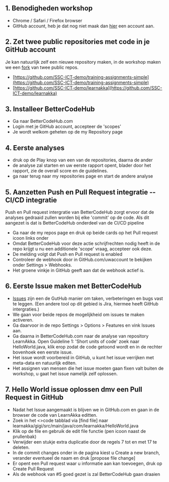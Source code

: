 ## 1. Benodigheden workshop
- Chrome / Safari / Firefox browser
- GitHub account, heb je dat nog niet maak dan [hier](https://github.com/join?source=header-home) een account  aan.

## 2. Zet twee public repositories met code in je GitHub account
Je kan natuurlijk zelf een nieuwe repository maken, in de workshop maken we een [fork](https://help.github.com/articles/fork-a-repo/) van twee public repos.

- [https://github.com/SSC-ICT-demo/training-assignments-simple](https://github.com/SSC-ICT-demo/training-assignments-simple)
- [https://github.com/SSC-ICT-demo/learnakka](https://github.com/SSC-ICT-demo/learnakka)

## 3. Installeer BetterCodeHub
- Ga naar BetterCodeHub.com 
- Login met je GitHub account, accepteer de 'scopes'
- Je wordt welkom geheten op de my Repository page 

## 4. Eerste analyses
- druk op de Play knop van een van de repositories, daarna de ander
- de analyse zal starten en uw eerste rapport opent, blader door het rapport, zie de overall score en de guidelines.
- ga naar terug naar my repositories page en start de andere analyse

## 5. Aanzetten Push en Pull Request integratie -- CI/CD integratie
Push en Pull request intergratie van BetterCodeHub zorgt ervoor dat de analyses gedraaid zullen worden bij elke 'commit' op de code. Als dit aangezet is dat is BetterCodeHub onderdeel van de CI/CD pipeline
- Ga naar de my repos page en druk op beide cards op het Pull request icoon links onder
- Omdat BetterCodeHub voor deze actie schrijfrechten nodig heeft in de repo krijgt u nu een additionele 'scope' vraag, accepteer ook deze.
- De melding volgt dat Push en Pull request is enabled
- Controleer de webhook door in GitHub.com/uwaccount te bekijken onder Settings > Webhooks.
- Het groene vinkje in GitHub geeft aan dat de webhook actief is.

## 6. Eerste Issue maken met BetterCodeHub
- [Issues](https://guides.github.com/features/issues/) zijn een de GutHub manier om taken, verbeteringen en bugs vast te leggen. (Een andere tool op dit gebied is Jira, hiermee heeft GitHub intergraties.)
- We gaan voor beide repos de mogelijkheid om issues te maken activeren.
- Ga daarvoor in de repo Settings > Options > Features en vink Issues aan.
- Ga daarna in BetterCodeHub.com naar de analyse van repository LearnAkka. Open Guideline 1: 'Short units of code' zoek naar HelloWorld.java, klik erop zodat de code getoond wordt en in de rechter bovenhoek een eerste issue.
- Het issue wordt voorbereid in GitHub, u kunt het issue verrijken met meta-data en natuurlijk editen.
- Het assignen van mensen die het issue moeten gaan fixen valt buiten de workshop, u gaat het issue namelijk zelf oplossen.


## 7. Hello World issue oplossen dmv een Pull Request in GitHub
- Nadat het Issue aangemaakt is blijven we in GitHub.com en gaan in de browser de code van LearnAkka editten.
- Zoek in het <>code tabblad via [find file] naar learnakka/gigi/src/main/java/com/learnakka/HelloWorld.java
- Klik op de file en gebruik de edit file functie (pen icoon naast de prullenbak) 
- Verwijder een stukje extra duplicatie door de regels 7 tot en met 17 te deleten.
- In de commit changes onder in de pagina kiest u Create a new branch, verander eventueel de naam en druk [propose file change]
- Er opent een Pull request waar u informatie aan kan toevoegen, druk op Create Pull Request
- Als de webhook van #5 goed gezet is zal BetterCodeHub gaan draaien 



